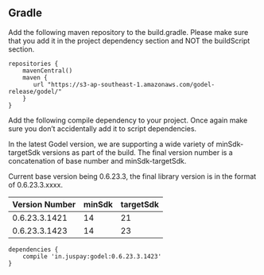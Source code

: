 ## Gradle

Add the following maven repository to the build.gradle. Please make sure that you add it in the project dependency section and NOT the buildScript section.

```
repositories {
    mavenCentral()
    maven {
       url "https://s3-ap-southeast-1.amazonaws.com/godel-release/godel/"
    }
}
```

Add the following compile dependency to your project. Once again make sure you don’t accidentally add it to script dependencies.

In the latest Godel version, we are supporting a wide variety of minSdk-targetSdk versions as part of the build. The final version number is a concatenation of base number and minSdk-targetSdk.

Current base version being 0.6.23.3, the final library version is in the format of 0.6.23.3.xxxx.

|Version Number|minSdk|targetSdk|
|--------------|------|---------|
|0.6.23.3.1421|14|21|
|0.6.23.3.1423|14|23|


```
dependencies {
    compile 'in.juspay:godel:0.6.23.3.1423'
}
```
